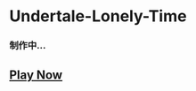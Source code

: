# Undertale-Lonely-Time
### 制作中...
## [Play Now](https://bigigura.github.io/Undertale-Lonely-Time/)
